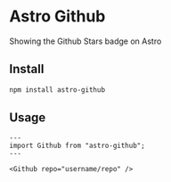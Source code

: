 # Astro Github

Showing the Github Stars badge on Astro

## Install

```bash
npm install astro-github
```

## Usage

```astro
---
import Github from "astro-github";
---

<Github repo="username/repo" />
```
